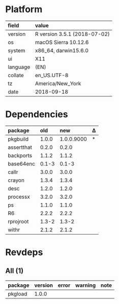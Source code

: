 # Platform

|field    |value                        |
|:--------|:----------------------------|
|version  |R version 3.5.1 (2018-07-02) |
|os       |macOS Sierra 10.12.6         |
|system   |x86_64, darwin15.6.0         |
|ui       |X11                          |
|language |(EN)                         |
|collate  |en_US.UTF-8                  |
|tz       |America/New_York             |
|date     |2018-09-18                   |

# Dependencies

|package    |old   |new        |Δ  |
|:----------|:-----|:----------|:--|
|pkgbuild   |1.0.0 |1.0.0.9000 |*  |
|assertthat |0.2.0 |0.2.0      |   |
|backports  |1.1.2 |1.1.2      |   |
|base64enc  |0.1-3 |0.1-3      |   |
|callr      |3.0.0 |3.0.0      |   |
|crayon     |1.3.4 |1.3.4      |   |
|desc       |1.2.0 |1.2.0      |   |
|processx   |3.2.0 |3.2.0      |   |
|ps         |1.1.0 |1.1.0      |   |
|R6         |2.2.2 |2.2.2      |   |
|rprojroot  |1.3-2 |1.3-2      |   |
|withr      |2.1.2 |2.1.2      |   |

# Revdeps

## All (1)

|package |version |error |warning |note |
|:-------|:-------|:-----|:-------|:----|
|pkgload |1.0.0   |      |        |     |

